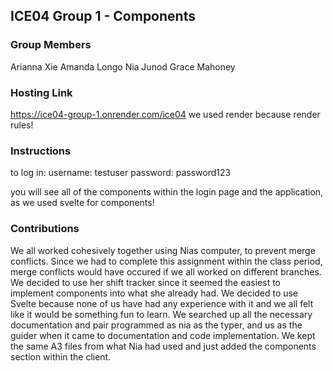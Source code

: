 ## ICE04 Group 1 - Components

### Group Members
Arianna Xie
Amanda Longo
Nia Junod
Grace Mahoney

### Hosting Link
https://ice04-group-1.onrender.com/ice04
we used render because render rules!

### Instructions
to log in:
username: testuser
password: password123

you will see all of the components within the login page and the application, as we used svelte for components!

### Contributions
We all worked cohesively together using Nias computer, to prevent merge conflicts. Since we had to complete this assignment within the class period, merge conflicts would have occured if we all worked on different branches. We decided to use her shift tracker since it seemed the easiest to implement components into what she already had. We decided to use Svelte because none of us have had any experience with it and we all felt like it would be something fun to learn. We searched up all the necessary documentation and pair programmed as nia as the typer, and us as the guider when it came to documentation and code implementation. We kept the same A3 files from what Nia had used and just added the components section within the client.
